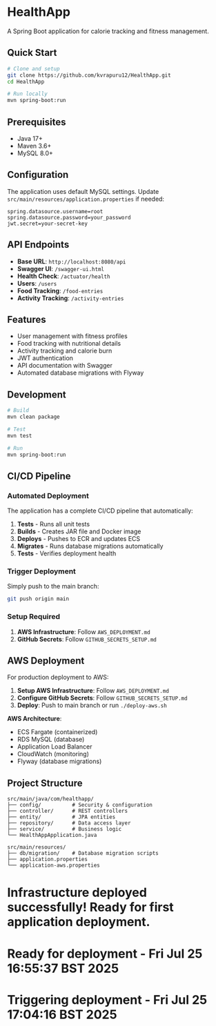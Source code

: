# HealthApp

A Spring Boot application for calorie tracking and fitness management.

## Quick Start

```bash
# Clone and setup
git clone https://github.com/kvrapuru12/HealthApp.git
cd HealthApp

# Run locally
mvn spring-boot:run
```

## Prerequisites

- Java 17+
- Maven 3.6+
- MySQL 8.0+

## Configuration

The application uses default MySQL settings. Update `src/main/resources/application.properties` if needed:

```properties
spring.datasource.username=root
spring.datasource.password=your_password
jwt.secret=your-secret-key
```

## API Endpoints

- **Base URL**: `http://localhost:8080/api`
- **Swagger UI**: `/swagger-ui.html`
- **Health Check**: `/actuator/health`
- **Users**: `/users`
- **Food Tracking**: `/food-entries`
- **Activity Tracking**: `/activity-entries`

## Features

- User management with fitness profiles
- Food tracking with nutritional details
- Activity tracking and calorie burn
- JWT authentication
- API documentation with Swagger
- Automated database migrations with Flyway

## Development

```bash
# Build
mvn clean package

# Test
mvn test

# Run
mvn spring-boot:run
```

## CI/CD Pipeline

### Automated Deployment

The application has a complete CI/CD pipeline that automatically:

1. **Tests** - Runs all unit tests
2. **Builds** - Creates JAR file and Docker image
3. **Deploys** - Pushes to ECR and updates ECS
4. **Migrates** - Runs database migrations automatically
5. **Tests** - Verifies deployment health

### Trigger Deployment

Simply push to the main branch:
```bash
git push origin main
```

### Setup Required

1. **AWS Infrastructure**: Follow `AWS_DEPLOYMENT.md`
2. **GitHub Secrets**: Follow `GITHUB_SECRETS_SETUP.md`

## AWS Deployment

For production deployment to AWS:

1. **Setup AWS Infrastructure**: Follow `AWS_DEPLOYMENT.md`
2. **Configure GitHub Secrets**: Follow `GITHUB_SECRETS_SETUP.md`
3. **Deploy**: Push to main branch or run `./deploy-aws.sh`

**AWS Architecture**:
- ECS Fargate (containerized)
- RDS MySQL (database)
- Application Load Balancer
- CloudWatch (monitoring)
- Flyway (database migrations)

## Project Structure

```
src/main/java/com/healthapp/
├── config/          # Security & configuration
├── controller/      # REST controllers
├── entity/          # JPA entities
├── repository/      # Data access layer
├── service/         # Business logic
└── HealthAppApplication.java

src/main/resources/
├── db/migration/    # Database migration scripts
├── application.properties
└── application-aws.properties
```
# Infrastructure deployed successfully! Ready for first application deployment.
# Ready for deployment - Fri Jul 25 16:55:37 BST 2025
# Triggering deployment - Fri Jul 25 17:04:16 BST 2025
